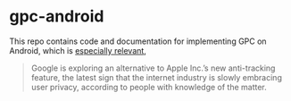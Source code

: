 # gpc-android

This repo contains code and documentation for implementing GPC on Android, which is [especially relevant](https://www.bloomberg.com/news/articles/2021-02-04/google-explores-alternative-to-apple-s-new-anti-tracking-feature?sref=ExbtjcSG),

> Google is exploring an alternative to Apple Inc.’s new anti-tracking feature, the latest sign that the internet industry is slowly embracing user privacy, according to people with knowledge of the matter.
> 